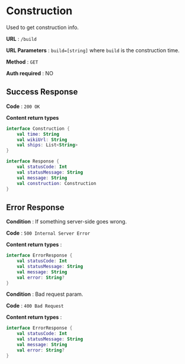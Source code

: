 # Construction

Used to get construction info.

**URL** : `/build`

**URL Parameters** : `build=[string]` where `build` is the construction time.

**Method** : `GET`

**Auth required** : NO

## Success Response

**Code** : `200 OK`

**Content return types**

```kotlin
interface Construction {
    val time: String
    val wikiUrl: String
    val ships: List<String>
}

interface Response {
    val statusCode: Int
    val statusMessage: String
    val message: String
    val construction: Construction
}
```

## Error Response

**Condition** : If something server-side goes wrong.

**Code** : `500 Internal Server Error`

**Content return types** :

```kotlin
interface ErrorResponse {
    val statusCode: Int
    val statusMessage: String
    val message: String
    val error: String?
}
```

**Condition** : Bad request param.

**Code** : `400 Bad Request`

**Content return types** :

```kotlin
interface ErrorResponse {
    val statusCode: Int
    val statusMessage: String
    val message: String
    val error: String?
}
```